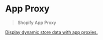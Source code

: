 # App Proxy

> Shopify App Proxy

[Display dynamic store data with app proxies.](https://shopify.dev/tutorials/display-dynamic-store-data-with-app-proxies)
